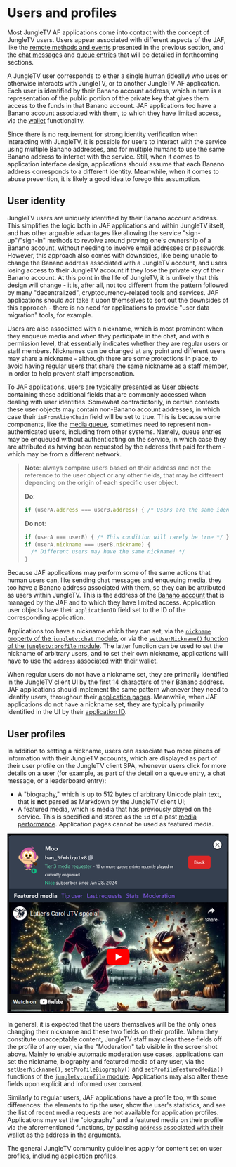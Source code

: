 # Users and profiles

Most JungleTV AF applications come into contact with the concept of JungleTV users.
Users appear associated with different aspects of the JAF, like the [remote methods and events](./rpc.md) presented in the previous section, and the [chat messages](./chat.md) and [queue entries](./queue.md) that will be detailed in forthcoming sections.

A JungleTV user corresponds to either a single human (ideally) who uses or otherwise interacts with JungleTV, or to another JungleTV AF application.
Each user is identified by their Banano account address, which in turn is a representation of the public portion of the private key that gives them access to the funds in that Banano account.
JAF applications too have a Banano account associated with them, to which they have limited access, via the [wallet](TODO) functionality.

Since there is no requirement for strong identity verification when interacting with JungleTV, it is possible for users to interact with the service using multiple Banano addresses, and for multiple humans to use the same Banano address to interact with the service.
Still, when it comes to application interface design, applications should assume that each Banano address corresponds to a different identity.
Meanwhile, when it comes to abuse prevention, it is likely a good idea to forego this assumption.

## User identity

JungleTV users are uniquely identified by their Banano account address.
This simplifies the logic both in JAF applications and within JungleTV itself, and has other arguable advantages like allowing the service "sign-up"/"sign-in" methods to revolve around proving one's ownership of a Banano account, without needing to involve email addresses or passwords.
However, this approach also comes with downsides, like being unable to change the Banano address associated with a JungleTV account, and users losing access to their JungleTV account if they lose the private key of their Banano account.
At this point in the life of JungleTV, it is unlikely that this design will change - it is, after all, not too different from the pattern followed by many "decentralized", cryptocurrency-related tools and services.
JAF applications should _not_ take it upon themselves to sort out the downsides of this approach - there is no need for applications to provide "user data migration" tools, for example.

Users are also associated with a nickname, which is most prominent when they enqueue media and when they participate in the chat, and with a permission level, that essentially indicates whether they are regular users or staff members.
Nicknames can be changed at any point and different users may share a nickname - although there are some protections in place, to avoid having regular users that share the same nickname as a staff member, in order to help prevent staff impersonation.

To JAF applications, users are typically presented as [User objects](../reference/server/common_types.md#user-object) containing these additional fields that are commonly accessed when dealing with user identities.
Somewhat contradictorily, in certain contexts these user objects may contain non-Banano account addresses, in which case their `isFromAlienChain` field will be set to true.
This is because some components, like the [media queue](./queue.md), sometimes need to represent non-authenticated users, including from other systems.
Namely, queue entries may be enqueued without authenticating on the service, in which case they are attributed as having been requested by the address that paid for them - which may be from a different network.

> **Note**: always compare users based on their address and not the reference to the user object or any other fields, that may be different depending on the origin of each specific user object.
>
> **Do**:
> ```js
> if (userA.address === userB.address) { /* Users are the same identity */ }
> ```
>
> **Do not**:
> ```js
> if (userA === userB) { /* This condition will rarely be true */ }
> if (userA.nickname === userB.nickname) {
>   /* Different users may have the same nickname! */
> }
> ```

Because JAF applications may perform some of the same actions that human users can, like sending chat messages and enqueuing media, they too have a Banano address associated with them, so they can be attributed as users within JungleTV.
This is the address of the [Banano account](TODO) that is managed by the JAF and to which they have limited access.
Application user objects have their `applicationID` field set to the ID of the corresponding application.

Applications too have a nickname which they can set, via the [`nickname` property of the `jungletv:chat` module](../reference/server/jungletv_chat.md#nickname), or via the [`setUserNickname()` function of the `jungletv:profile` module](../reference/server/jungletv_profile.md#setusernickname).
The latter function can be used to set the nickname of arbitrary users, and to set their own nickname, applications will have to use the [`address` associated with their wallet](../reference/server/jungletv_wallet.md#address).

When regular users do not have a nickname set, they are primarily identified in the JungleTV client UI by the first 14 characters of their Banano address.
JAF applications should implement the same pattern whenever they need to identify users, throughout their [application pages](./pages.md).
Meanwhile, when JAF applications do not have a nickname set, they are typically primarily identified in the UI by their [application ID](./applications_and_files.md#application-properties).

## User profiles

In addition to setting a nickname, users can associate two more pieces of information with their JungleTV accounts, which are displayed as part of their user profile on the JungleTV client SPA, whenever users click for more details on a user (for example, as part of the detail on a queue entry, a chat message, or a leaderboard entry):

- A "biography," which is up to 512 bytes of arbitrary Unicode plain text, that is **not** parsed as Markdown by the JungleTV client UI;
- A featured media, which is media that has previously played on the service.
  This is specified and stored as the `id` of a past [media performance](../reference/server/jungletv_queue.md#media-performance-object).
  Application pages cannot be used as featured media.

![Example of a user profile with a featured media, as displayed on the JungleTV client](../assets/manual/jungletv_user_profile_example.png)

In general, it is expected that the users themselves will be the only ones changing their nickname and these two fields on their profile.
When they constitute unacceptable content, JungleTV staff may clear these fields off the profile of any user, via the "Moderation" tab visible in the screenshot above.
Mainly to enable automatic moderation use cases, applications can set the nickname, biography and featured media of any user, via the `setUserNickname()`, `setProfileBiography()` and `setProfileFeaturedMedia()` functions of the [`jungletv:profile` module](../reference/server/jungletv_profile.md).
Applications may also alter these fields upon explicit and informed user consent.

Similarly to regular users, JAF applications have a profile too, with some differences: the elements to tip the user, show the user's statistics, and see the list of recent media requests are not available for application profiles.
Applications may set the "biography" and a featured media on their profile via the aforementioned functions, by passing [`address` associated with their wallet](../reference/server/jungletv_wallet.md#address) as the address in the arguments.

The general JungleTV community guidelines apply for content set on user profiles, including application profiles.